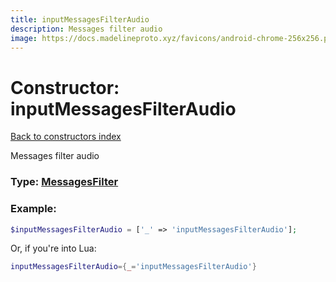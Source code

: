 ```yaml
---
title: inputMessagesFilterAudio
description: Messages filter audio
image: https://docs.madelineproto.xyz/favicons/android-chrome-256x256.png
---
```

# Constructor: inputMessagesFilterAudio  
[Back to constructors index](index.md)



Messages filter audio




### Type: [MessagesFilter](../types/MessagesFilter.md)


### Example:

```php
$inputMessagesFilterAudio = ['_' => 'inputMessagesFilterAudio'];
```  


Or, if you're into Lua:

```lua
inputMessagesFilterAudio={_='inputMessagesFilterAudio'}

```


